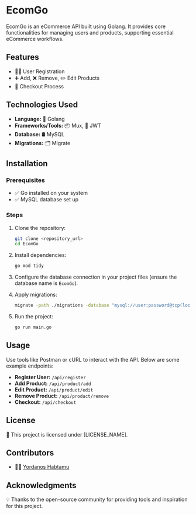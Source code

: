 # EcomGo

EcomGo is an eCommerce API built using Golang. It provides core functionalities for managing users and products, supporting essential eCommerce workflows.

## Features

- 🧑‍💻 User Registration
- ➕ Add, ❌ Remove, ✏️ Edit Products
- 🛒 Checkout Process

## Technologies Used

- **Language:** 🐹 Golang
- **Frameworks/Tools:** 📦 Mux, 🔐 JWT
- **Database:** 🛢️ MySQL
- **Migrations:** 🗂️ Migrate

## Installation

### Prerequisites

- ✅ Go installed on your system
- ✅ MySQL database set up

### Steps

1. Clone the repository:

   ```bash
   git clone <repository_url>
   cd EcomGo
   ```

2. Install dependencies:

   ```bash
   go mod tidy
   ```

3. Configure the database connection in your project files (ensure the database name is `EcomGo`).

4. Apply migrations:

   ```bash
   migrate -path ./migrations -database "mysql://user:password@tcp(localhost:3306)/EcomGo" up
   ```

5. Run the project:

   ```bash
   go run main.go
   ```

## Usage

Use tools like Postman or cURL to interact with the API. Below are some example endpoints:

- **Register User:** `/api/register`
- **Add Product:** `/api/product/add`
- **Edit Product:** `/api/product/edit`
- **Remove Product:** `/api/product/remove`
- **Checkout:** `/api/checkout`

## License

📜 This project is licensed under [LICENSE_NAME].

## Contributors

- 👩‍💻 [Yordanos Habtamu](https://github.com/yordanos-habtamu)

## Acknowledgments

💡 Thanks to the open-source community for providing tools and inspiration for this project.

